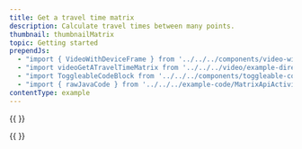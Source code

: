 ```yaml
---
title: Get a travel time matrix
description: Calculate travel times between many points.
thumbnail: thumbnailMatrix
topic: Getting started
prependJs:
  - "import { VideoWithDeviceFrame } from '../../../components/video-with-device-frame'"
  - "import videoGetATravelTimeMatrix from '../../../video/example-directionsmatrixapi.mp4'"
  - "import ToggleableCodeBlock from '../../../components/toggleable-code-block'"
  - "import { rawJavaCode } from '../../../example-code/MatrixApiActivity.js'"
contentType: example
---
```


{{
  <VideoWithDeviceFrame
    videoFile={videoGetATravelTimeMatrix}
    rotation="vertical"
    device="pixel-2"
  />
}}

<!-- Any notes about this example would go here.  -->

{{
  <ToggleableCodeBlock
    java={rawJavaCode}
  />
}}
